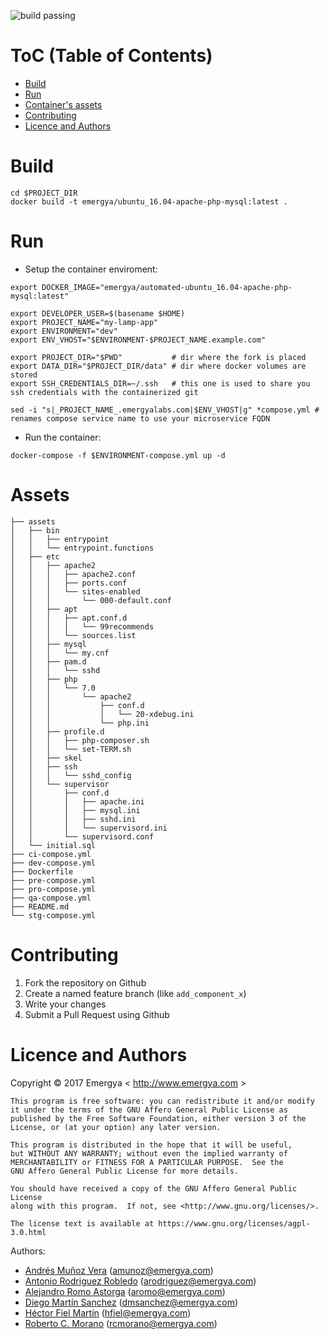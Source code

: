 ![build passing](https://img.shields.io/docker/automated/emergya/automated-ubuntu_16.04-apache-php-mysql.svg)

# ToC (Table of Contents)

   * [Build](#build)
   * [Run](#run)
   * [Container's assets](#assets)
   * [Contributing](#contributing)
   * [Licence and Authors](#licence-and-authors)

# Build

```
cd $PROJECT_DIR
docker build -t emergya/ubuntu_16.04-apache-php-mysql:latest .
```

# Run

* Setup the container enviroment:
```
export DOCKER_IMAGE="emergya/automated-ubuntu_16.04-apache-php-mysql:latest"

export DEVELOPER_USER=$(basename $HOME)
export PROJECT_NAME="my-lamp-app"
export ENVIRONMENT="dev"
export ENV_VHOST="$ENVIRONMENT-$PROJECT_NAME.example.com"

export PROJECT_DIR="$PWD"           # dir where the fork is placed
export DATA_DIR="$PROJECT_DIR/data" # dir where docker volumes are stored
export SSH_CREDENTIALS_DIR=~/.ssh   # this one is used to share you ssh credentials with the containerized git

sed -i "s|_PROJECT_NAME_.emergyalabs.com|$ENV_VHOST|g" *compose.yml # renames compose service name to use your microservice FQDN
```
* Run the container:
```
docker-compose -f $ENVIRONMENT-compose.yml up -d
```

# Assets

```
├── assets
│   ├── bin
│   │   ├── entrypoint
│   │   └── entrypoint.functions
│   ├── etc
│   │   ├── apache2
│   │   │   ├── apache2.conf
│   │   │   ├── ports.conf
│   │   │   └── sites-enabled
│   │   │       └── 000-default.conf
│   │   ├── apt
│   │   │   ├── apt.conf.d
│   │   │   │   └── 99recommends
│   │   │   └── sources.list
│   │   ├── mysql
│   │   │   └── my.cnf
│   │   ├── pam.d
│   │   │   └── sshd
│   │   ├── php
│   │   │   └── 7.0
│   │   │       └── apache2
│   │   │           ├── conf.d
│   │   │           │   └── 20-xdebug.ini
│   │   │           └── php.ini
│   │   ├── profile.d
│   │   │   ├── php-composer.sh
│   │   │   └── set-TERM.sh
│   │   ├── skel
│   │   ├── ssh
│   │   │   └── sshd_config
│   │   └── supervisor
│   │       ├── conf.d
│   │       │   ├── apache.ini
│   │       │   ├── mysql.ini
│   │       │   ├── sshd.ini
│   │       │   └── supervisord.ini
│   │       └── supervisord.conf
│   └── initial.sql
├── ci-compose.yml
├── dev-compose.yml
├── Dockerfile
├── pre-compose.yml
├── pro-compose.yml
├── qa-compose.yml
├── README.md
└── stg-compose.yml
```

# Contributing

1.  Fork the repository on Github
2.  Create a named feature branch (like `add_component_x`)
3.  Write your changes
4.  Submit a Pull Request using Github

# Licence and Authors

Copyright © 2017 Emergya < http://www.emergya.com >

    This program is free software: you can redistribute it and/or modify
    it under the terms of the GNU Affero General Public License as
    published by the Free Software Foundation, either version 3 of the
    License, or (at your option) any later version.

    This program is distributed in the hope that it will be useful,
    but WITHOUT ANY WARRANTY; without even the implied warranty of
    MERCHANTABILITY or FITNESS FOR A PARTICULAR PURPOSE.  See the
    GNU Affero General Public License for more details.

    You should have received a copy of the GNU Affero General Public License
    along with this program.  If not, see <http://www.gnu.org/licenses/>.

    The license text is available at https://www.gnu.org/licenses/agpl-3.0.html

Authors:
* [Andrés Muñoz Vera](https://github.com/pellejador) (<amunoz@emergya.com>)
* [Antonio Rodriguez Robledo](https://github.com/yocreoquesi) (<arodriguez@emergya.com>)
* [Alejandro Romo Astorga](https://github.com/aromo) (<aromo@emergya.com>)
* [Diego Martín Sanchez](https://github.com/dmsgago) (<dmsanchez@emergya.com>)
* [Héctor Fiel Martín](https://github.com/hfiel) (<hfiel@emergya.com>)
* [Roberto C. Morano](https://github.com/rcmorano) (<rcmorano@emergya.com>)
